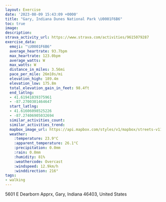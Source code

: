```yaml
---
layout: Exercise
date: '2023-08-09 15:43:09 +0000'
title: "Gary, Indiana Dunes National Park \U0001F6B6"
toc: true
image:
description:
strava_activity_url: https://www.strava.com/activities/9615079287
exercise_data:
  emoji: "\U0001F6B6"
  average_heartrate: 93.7bpm
  max_heartrate: 123.0bpm
  average_watts: W
  max_watts: W
  distance_in_miles: 3.56mi
  pace_per_mile: 26m10s/mi
  elevation_high: 189.4m
  elevation_low: 175.8m
  total_elevation_gain_in_feet: 98.4ft
  end_latlng:
  - 41.61941039375961
  - -87.2700301464647
  start_latlng:
  - 41.61606098525226
  - -87.27406905032694
  similar_activities_count:
  similar_activities_trend:
  mapbox_image_url: https://api.mapbox.com/styles/v1/mapbox/streets-v11/static/path-5+787af2-1.0(e%7C~%7CFj%7BtsOBh%40Jl%40JX%40%5CELDZ%5Cv%40TTFNXb%40D%40ZC%5CRXBHHJNLFNVPDXT%60%40Bf%40N%3FB%60%40BHDLJ%60%40Hd%40RJJ%60%40DLAVMTHR%3FXMROLAJELHJ%3FHCNKTIHBLPXDz%40QXCTO%5Ca%40b%40S%5CKt%40q%40%5EMd%40EV%3F%60ANf%40Bj%40%3Fd%40Gj%40B%60A_%40LMn%40QPIbBi%40HKDWGq%40%40k%40E%7D%40B%5DCg%40P_ADI%5B%7BAKy%40Ci%40Ba%40A%5D_%40_BAm%40OgAAu%40F%5BTM%5ERRCJBHGBUHO%40QHEJA%40BAA%40CE%3FB%3FD%40UFEVMPCTKDKCOBGCUUUq%40Ck%40Lm%40EoAF_ATcB%3F%5DIeAG%5BAUDKLMB%3FFJVbAX%60%40Rn%40JQDOHBFIKHAHONG%40CCOk%40WYEKWoAZQBGNAFFBHDB%40DDMADPDDDCFIFCHAVHR%3FBBRDCEJ%3FC%40C%40DEHA%40ECB%3FJf%40DKBHFp%40AR%40XNRVz%40NLDJ%3FjAGZMVKDI%40KIC%40GREXTn%40ThA%5E%7C%40Tz%40D%60%40Ar%40Db%40DR%5Cz%40DRN%7C%40NvAAVIp%40_%40jAMNSFyALKEGOEk%40S%7B%40M%5DCSIMARMp%40%3F~%40Dx%40Aj%40Fp%40CXKRw%40XSBYHe%40Rg%40LWVo%40Ri%40C%5DD_A%40%7DASY%3Fi%40HWHi%40f%40SJYHi%40TUZQNIBYBm%40PU%3FQIQOG%3FSFIJKDOAKGEAIFQBMLWHO%40YKMHQDi%40Gm%40%5Be%40GWU%5BE%40A%3F%40E%40k%40Q%5BAm%40_%40QWQCIOKGMAID%40EAGOKME%5B%40a%40i%40EQMGGIYq%40EUB_%40AYSm%40GcAG%5BQi%40QYSOSYYs%40MQMMYGC%40a%40b%40SNGZIPOFMAG%3FGHc%40XSBWGMIKSc%40SEICMGEEQMa%40ASOAM%40ICE%5D%5B%7D%40KKWe%40Sq%40UmAEGWI%5BPe%40b%40UNUr%40%5Dj%40GVItBEJMFKA%5DBa%40%5CODK%40CC%3FU%3FRCHo%40%40QLE%3FOKOOGc%40C%5DGS%40c%40Cs%40%3FaBCg%40%40o%40),pin-s-s+e5b22e(-87.27494,41.61491),pin-s-f+89ae00(-87.27226000000005,41.620270000000055)/auto/800x800?access_token=pk.eyJ1Ijoiam9zaGJlY2ttYW4iLCJhIjoiY205eWR2aDd1MWZ6djJrbXc4a3M0bWZleiJ9.XiG9OWkNcZk2QzjJbxLB4A
  weather:
    :temperature: 23.9°C
    :apparent_temperature: 26.1°C
    :precipitation: 0.0mm
    :rain: 0.0mm
    :humidity: 81%
    :weathercode: Overcast
    :windspeed: 12.9km/h
    :winddirection: 216°
tags:
- walking
---
```

5601 E Dearborn Apprx, Gary, Indiana 46403, United States
